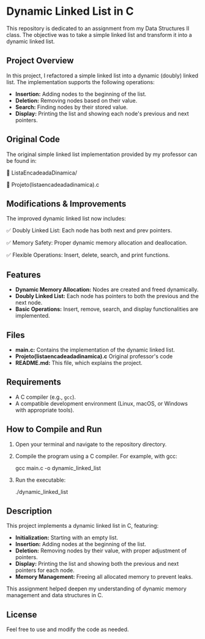 # Dynamic Linked List in C

This repository is dedicated to an assignment from my Data Structures II class. The objective was to take a simple linked list and transform it into a dynamic linked list.

## Project Overview

In this project, I refactored a simple linked list into a dynamic (doubly) linked list. The implementation supports the following operations:

- **Insertion:** Adding nodes to the beginning of the list.
- **Deletion:** Removing nodes based on their value.
- **Search:** Finding nodes by their stored value.
- **Display:** Printing the list and showing each node's previous and next pointers.

## Original Code

The original simple linked list implementation provided by my professor can be found in:

📂 ListaEncadeadaDinamica/

📄 Projeto(listaencadeadadinamica).c

## Modifications & Improvements

The improved dynamic linked list now includes:

✅ Doubly Linked List: Each node has both next and prev pointers.

✅ Memory Safety: Proper dynamic memory allocation and deallocation.

✅ Flexible Operations: Insert, delete, search, and print functions.

## Features

- **Dynamic Memory Allocation:** Nodes are created and freed dynamically.
- **Doubly Linked List:** Each node has pointers to both the previous and the next node.
- **Basic Operations:** Insert, remove, search, and display functionalities are implemented.

## Files

- **main.c:** Contains the implementation of the dynamic linked list.
- **Projeto(listaencadeadadinamica).c** Original professor's code
- **README.md:** This file, which explains the project.

## Requirements

- A C compiler (e.g., `gcc`).
- A compatible development environment (Linux, macOS, or Windows with appropriate tools).

## How to Compile and Run

1. Open your terminal and navigate to the repository directory.
2. Compile the program using a C compiler. For example, with gcc:

   gcc main.c -o dynamic_linked_list

3. Run the executable:

   ./dynamic_linked_list

## Description

This project implements a dynamic linked list in C, featuring:

- **Initialization:** Starting with an empty list.
- **Insertion:** Adding nodes at the beginning of the list.
- **Deletion:** Removing nodes by their value, with proper adjustment of pointers.
- **Display:** Printing the list and showing both the previous and next pointers for each node.
- **Memory Management:** Freeing all allocated memory to prevent leaks.

This assignment helped deepen my understanding of dynamic memory management and data structures in C.

## License

Feel free to use and modify the code as needed.
